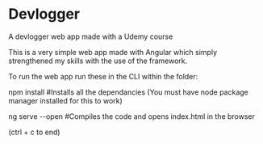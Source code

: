 # Devlogger
A devlogger web app made with a Udemy course

This is a very simple web app made with Angular which simply strengthened my skills with the use of the framework. 

To run the web app run these in the CLI within the folder:

npm install
#Installs all the dependancies (You must have node package manager installed for this to work)

ng serve --open
#Compiles the code and opens index.html in the browser

(ctrl + c to end)

